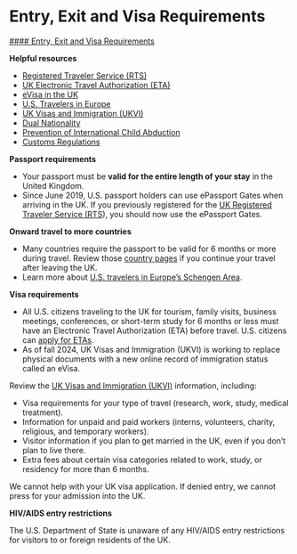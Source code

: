 # Entry, Exit and Visa Requirements

[#### Entry, Exit and Visa Requirements](javascript:void(0); "Entry, Exit and Visa Requirements")

**Helpful resources**

* [Registered Traveler Service (RTS)](https://www.gov.uk/registered-traveller)
* [UK Electronic Travel Authorization (ETA)](https://www.gov.uk/guidance/apply-for-an-electronic-travel-authorisation-eta)
* [eVisa in the UK](https://www.gov.uk/browse/visas-immigration)
* [U.S. Travelers in Europe](https://travel.state.gov/content/travel/en/international-travel/before-you-go/travelers-with-special-considerations/US_Travelers_in_Europes_Schengen_Area.html)
* [UK Visas and Immigration (UKVI)](https://www.gov.uk/visas-immigration)
* [Dual Nationality](https://travel.state.gov/content/travel/en/legal/travel-legal-considerations/Relinquishing-US-Nationality/Dual-Nationality.html)
* [Prevention of International Child Abduction](https://travel.state.gov/content/travel/en/International-Parental-Child-Abduction.html)
* [Customs Regulations](https://travel.state.gov/content/travel/en/international-travel/before-you-go/customs-and-import.html)

**Passport requirements**

* Your passport must be **valid for the entire length of your stay** in the United Kingdom.
* Since June 2019, U.S. passport holders can use ePassport Gates when arriving in the UK. If you previously registered for the [UK Registered Traveler Service (RTS](https://www.gov.uk/visas-immigration)), you should now use the ePassport Gates.

**Onward travel to more countries**

* Many countries require the passport to be valid for 6 months or more during travel. Review those [country pages](https://travel.state.gov/content/travel/en/international-travel/International-Travel-Country-Information-Pages.html) if you continue your travel after leaving the UK.
* Learn more about [U.S. travelers in Europe’s Schengen Area](https://travel.state.gov/content/travel/en/international-travel/before-you-go/travelers-with-special-considerations/US_Travelers_in_Europes_Schengen_Area.html).

**Visa requirements**

* All U.S. citizens traveling to the UK for tourism, family visits, business meetings, conferences, or short-term study for 6 months or less must have an Electronic Travel Authorization (ETA) before travel. U.S. citizens can [apply for ETAs](https://www.gov.uk/guidance/apply-for-an-electronic-travel-authorisation-eta).
* As of fall 2024, UK Visas and Immigration (UKVI) is working to replace physical documents with a new online record of immigration status called an eVisa.

Review the [UK Visas and Immigration (UKVI)](https://www.gov.uk/visas-immigration) information, including:

* Visa requirements for your type of travel (research, work, study, medical treatment).
* Information for unpaid and paid workers (interns, volunteers, charity, religious, and temporary workers).
* Visitor information if you plan to get married in the UK, even if you don’t plan to live there.
* Extra fees about certain visa categories related to work, study, or residency for more than 6 months.

We cannot help with your UK visa application. If denied entry, we cannot press for your admission into the UK.

**HIV/AIDS entry restrictions**

The U.S. Department of State is unaware of any HIV/AIDS entry restrictions for visitors to or foreign residents of the UK.